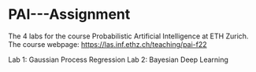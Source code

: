 # PAI---Assignment

The 4 labs for the course Probabilistic Artificial Intelligence at ETH Zurich. The course webpage: https://las.inf.ethz.ch/teaching/pai-f22

Lab 1: Gaussian Process Regression
Lab 2: Bayesian Deep Learning
